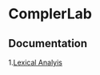 # ComplerLab

## Documentation

1.[Lexical Analyis](https://github.com/shibanmeledath/CompilerLab/blob/main/Lexical_analyser.c)
